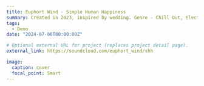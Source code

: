 ```yaml
---
title: Euphort Wind - Simple Human Happiness
summary: Created in 2023, inspired by wedding. Genre - Chill Out, Electronic. 
tags:
  - Demo
date: "2024-07-06T00:00:00Z"

# Optional external URL for project (replaces project detail page).
external_link: https://soundcloud.com/euphort_wind/shh

image:
  caption: cover
  focal_point: Smart
---
```

